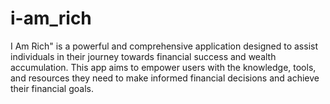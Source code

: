 # i-am_rich
I Am Rich" is a powerful and comprehensive application designed to assist individuals in their journey towards financial success and wealth accumulation. This app aims to empower users with the knowledge, tools, and resources they need to make informed financial decisions and achieve their financial goals.
